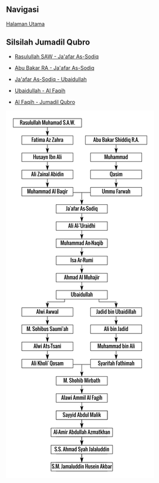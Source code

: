 ## Navigasi

[Halaman Utama][up] 

## Silsilah Jumadil Qubro

*	[Rasulullah SAW - Ja'afar As-Sodiq][01]

*	[Abu Bakar RA - Ja'afar As-Sodiq][02]

*	[Ja'afar As-Sodiq - Ubaidullah][04]

*	[Ubaidullah - Al Faqih][05]

*	[Al Faqih - Jumadil Qubro][07]

![Genealogi Jumadil Qubro dalam Diagram][svg-silsilah-jumadil]

[up]: https://github.com/epsi-rns/catatan-silsilah/blob/master/README.md

[01]: https://github.com/epsi-rns/catatan-silsilah/blob/master/jumadil/01-rasulullah.md
[02]: https://github.com/epsi-rns/catatan-silsilah/blob/master/jumadil/02-abu-bakar.md
[04]: https://github.com/epsi-rns/catatan-silsilah/blob/master/jumadil/04-jaafar-as-sodiq.md
[05]: https://github.com/epsi-rns/catatan-silsilah/blob/master/jumadil/05-ubaidullah.md
[07]: https://github.com/epsi-rns/catatan-silsilah/blob/master/jumadil/07-al-faqih.md

[svg-silsilah-jumadil]: https://github.com/epsi-rns/catatan-silsilah/blob/master/source/svg/silsilah-jumadil-qubro-bw.png
